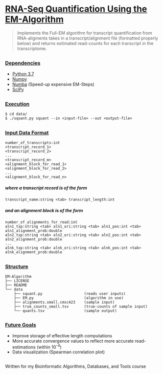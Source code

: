 # <ins>RNA-Seq Quantification Using the EM-Algorithm </ins>


> Implements the Full-EM algorithm for transcript quantification from RNA-aligments
> takes in a transcript/alignment file (formatted properly below) and returns estimated
> read-counts for each transcript in the transcriptome.

##

### <ins>Dependencies</ins>
* [Python 3.7](https://www.python.org/downloads/)
* [Numpy](http://www.numpy.org/)
* [Numba](https://pypi.org/project/numba/) (Speed-up expensive EM-Steps)
* [SciPy](https://www.scipy.org/)

##

### <ins>Execution</ins>
```
$ cd data/ 
$ ./squant.py squant --in <input-file> --out <output-file>
```

##

### <ins>Input Data Format</ins>
```
number_of_transcripts:int
<transcript_record_1>
<transcript_record_2>
...
<transcript_record_m>
<alignment_block_for_read_1>
<alignment_block_for_read_2>
...
<alignment_block_for_read_n>
```

##### where a transcript record is of the form
```
transcript_name:string <tab> transcript_length:int
```
##### and an alignment block is of the form
```
number_of_alignments_for_read:int
aln1_txp:string <tab> aln1_ori:string <tab> aln1_pos:int <tab> aln1_alignment_prob:double
aln2_txp:string <tab> aln2_ori:string <tab> aln2_pos:int <tab> aln2_alignment_prob:double
...
alnk_txp:string <tab> alnk_ori:string <tab> alnk_pos:int <tab> alnk_alignment_prob:double
```

##

### <ins>Structure</ins>
    EM-Algorithm
    ├── LICENSE
    ├── README                   
    └── data
        ├── squant.py                   (reads user inputs)
        ├── EM.py                       (algorithm in use)
        ├── alignments.small.cmsc423    (sample input)
        ├── true_counts_small.tsv       (true-counts of sample input)
        └── quants.tsv                  (sample output)

##

### <ins> Future Goals </ins>
* Improve storage of effective length computations
* More accurate convergence values to reflect more accurate read-estimations (within 10<sup>-4</sup>)
* Data visualization (Spearman correlation plot)

## 
Written for my Bioinformatic Algorithms, Databases, and Tools course
